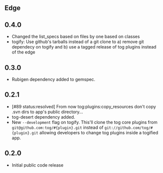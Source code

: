 Edge
----

0.4.0
----
* Changed the list_specs based on files by one based on classes
* togify: Use github's tarballs instead of a git clone to a) remove git dependecy on togify and b) use a tagged release of tog plugins instead of the edge

0.3.0
----
* Rubigen dependency added to gemspec.

0.2.1
----
* [#89 status:resolved] From now tog:plugins:copy_resources don't copy .svn dirs to app's public directory...
* tog-desert dependency added.
* New `--development` flag on togify. This'll clone the tog core plugins from `git@github.com:tog/#{plugin}.git` instead of `git://github.com/tog/#{plugin}.git` allowing developers to change tog plugins inside a togified app.

0.2.0
-----
* Initial public code release